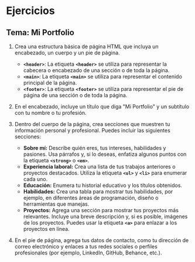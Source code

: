 # Ejercicios

## **Tema: Mi Portfolio**

1. Crea una estructura básica de página HTML que incluya un encabezado, un cuerpo y un pie de página.
    
    
    - **`<header>`**: La etiqueta **`<header>`** se utiliza para representar la cabecera o encabezado de una sección o de toda la página.
    - **`<main>`**: La etiqueta **`<main>`** se utiliza para representar el contenido principal de la página.
    - **`<footer>`**: La etiqueta **`<footer>`** se utiliza para representar el pie de página de una sección o de toda la página.
    
2. En el encabezado, incluye un título que diga "Mi Portfolio" y un subtítulo con tu nombre o tu profesión.
    
    
3. Dentro del cuerpo de la página, crea secciones que muestren tu información personal y profesional. Puedes incluir las siguientes secciones:
    
    
    - **Sobre mí:** Describe quién eres, tus intereses, habilidades y pasiones. Usa párrafos y, si lo deseas, enfatiza algunos puntos con la etiqueta **`<strong>`** o **`<em>`**.
    - **Experiencia laboral:** Crea una lista de tus trabajos anteriores o proyectos destacados. Utiliza la etiqueta **`<ul>`** y **`<li>`** para enumerar cada uno.
    - **Educación:** Enumera tu historial educativo y los títulos obtenidos.
    - **Habilidades:** Crea una tabla para mostrar tus habilidades, por ejemplo, en diferentes áreas de programación, diseño o herramientas que manejas.
    - **Proyectos:** Agrega una sección para mostrar tus proyectos más relevantes. Incluye una breve descripción y, si es posible, imágenes de los proyectos. Puedes usar la etiqueta **`<a>`** para enlazar a los proyectos en línea.
        
        
4. En el pie de página, agrega tus datos de contacto, como tu dirección de correo electrónico y enlaces a tus redes sociales o perfiles profesionales (por ejemplo, LinkedIn, GitHub, Behance, etc.).